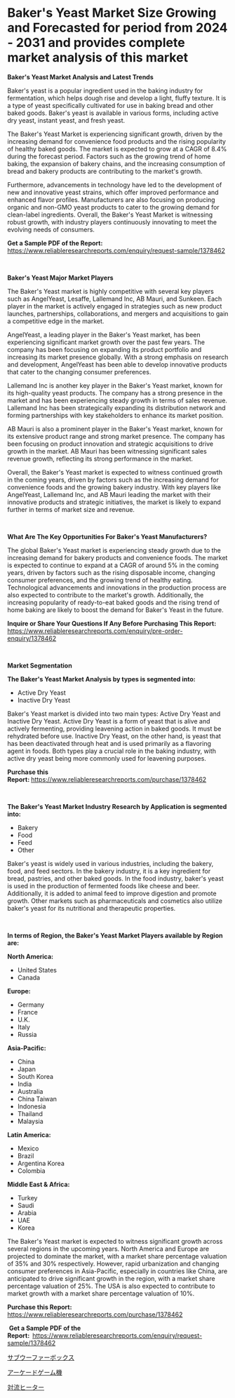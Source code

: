<p><h1>Baker's Yeast Market Size Growing and Forecasted for period from 2024 - 2031 and provides complete market analysis of this market</h1></p><p><strong>Baker's Yeast Market Analysis and Latest Trends</strong></p>
<p><p>Baker's yeast is a popular ingredient used in the baking industry for fermentation, which helps dough rise and develop a light, fluffy texture. It is a type of yeast specifically cultivated for use in baking bread and other baked goods. Baker's yeast is available in various forms, including active dry yeast, instant yeast, and fresh yeast.</p><p>The Baker's Yeast Market is experiencing significant growth, driven by the increasing demand for convenience food products and the rising popularity of healthy baked goods. The market is expected to grow at a CAGR of 8.4% during the forecast period. Factors such as the growing trend of home baking, the expansion of bakery chains, and the increasing consumption of bread and bakery products are contributing to the market's growth.</p><p>Furthermore, advancements in technology have led to the development of new and innovative yeast strains, which offer improved performance and enhanced flavor profiles. Manufacturers are also focusing on producing organic and non-GMO yeast products to cater to the growing demand for clean-label ingredients. Overall, the Baker's Yeast Market is witnessing robust growth, with industry players continuously innovating to meet the evolving needs of consumers.</p></p>
<p><strong>Get a Sample PDF of the Report:&nbsp;</strong> <a href="https://www.reliableresearchreports.com/enquiry/request-sample/1378462">https://www.reliableresearchreports.com/enquiry/request-sample/1378462</a></p>
<p>&nbsp;</p>
<p><strong>Baker's Yeast Major Market Players</strong></p>
<p><p>The Baker's Yeast market is highly competitive with several key players such as AngelYeast, Lesaffe, Lallemand Inc, AB Mauri, and Sunkeen. Each player in the market is actively engaged in strategies such as new product launches, partnerships, collaborations, and mergers and acquisitions to gain a competitive edge in the market.</p><p>AngelYeast, a leading player in the Baker's Yeast market, has been experiencing significant market growth over the past few years. The company has been focusing on expanding its product portfolio and increasing its market presence globally. With a strong emphasis on research and development, AngelYeast has been able to develop innovative products that cater to the changing consumer preferences.</p><p>Lallemand Inc is another key player in the Baker's Yeast market, known for its high-quality yeast products. The company has a strong presence in the market and has been experiencing steady growth in terms of sales revenue. Lallemand Inc has been strategically expanding its distribution network and forming partnerships with key stakeholders to enhance its market position.</p><p>AB Mauri is also a prominent player in the Baker's Yeast market, known for its extensive product range and strong market presence. The company has been focusing on product innovation and strategic acquisitions to drive growth in the market. AB Mauri has been witnessing significant sales revenue growth, reflecting its strong performance in the market.</p><p>Overall, the Baker's Yeast market is expected to witness continued growth in the coming years, driven by factors such as the increasing demand for convenience foods and the growing bakery industry. With key players like AngelYeast, Lallemand Inc, and AB Mauri leading the market with their innovative products and strategic initiatives, the market is likely to expand further in terms of market size and revenue.</p></p>
<p>&nbsp;</p>
<p><strong>What Are The Key Opportunities For Baker's Yeast Manufacturers?</strong></p>
<p><p>The global Baker's Yeast market is experiencing steady growth due to the increasing demand for bakery products and convenience foods. The market is expected to continue to expand at a CAGR of around 5% in the coming years, driven by factors such as the rising disposable income, changing consumer preferences, and the growing trend of healthy eating. Technological advancements and innovations in the production process are also expected to contribute to the market's growth. Additionally, the increasing popularity of ready-to-eat baked goods and the rising trend of home baking are likely to boost the demand for Baker's Yeast in the future.</p></p>
<p><strong>Inquire or Share Your Questions If Any Before Purchasing This Report:</strong> <a href="https://www.reliableresearchreports.com/enquiry/pre-order-enquiry/1378462">https://www.reliableresearchreports.com/enquiry/pre-order-enquiry/1378462</a></p>
<p>&nbsp;</p>
<p><strong>Market Segmentation</strong></p>
<p><strong>The Baker's Yeast Market Analysis by types is segmented into:</strong></p>
<p><ul><li>Active Dry Yeast</li><li>Inactive Dry Yeast</li></ul></p>
<p><p>Baker's Yeast market is divided into two main types: Active Dry Yeast and Inactive Dry Yeast. Active Dry Yeast is a form of yeast that is alive and actively fermenting, providing leavening action in baked goods. It must be rehydrated before use. Inactive Dry Yeast, on the other hand, is yeast that has been deactivated through heat and is used primarily as a flavoring agent in foods. Both types play a crucial role in the baking industry, with active dry yeast being more commonly used for leavening purposes.</p></p>
<p><strong>Purchase this Report:&nbsp;</strong><a href="https://www.reliableresearchreports.com/purchase/1378462">https://www.reliableresearchreports.com/purchase/1378462</a></p>
<p>&nbsp;</p>
<p><strong>The Baker's Yeast Market Industry Research by Application is segmented into:</strong></p>
<p><ul><li>Bakery</li><li>Food</li><li>Feed</li><li>Other</li></ul></p>
<p><p>Baker's yeast is widely used in various industries, including the bakery, food, and feed sectors. In the bakery industry, it is a key ingredient for bread, pastries, and other baked goods. In the food industry, baker's yeast is used in the production of fermented foods like cheese and beer. Additionally, it is added to animal feed to improve digestion and promote growth. Other markets such as pharmaceuticals and cosmetics also utilize baker's yeast for its nutritional and therapeutic properties.</p></p>
<p>&nbsp;</p>
<p><strong>In terms of Region, the Baker's Yeast Market Players available by Region are:</strong></p>
<p>
    <p> <strong> North America: </strong>
        <ul>
            <li>United States</li>
            <li>Canada</li>
        </ul>
        </p> 
    <p> <strong> Europe: </strong>
        <ul>
            <li>Germany</li>
            <li>France</li>
            <li>U.K.</li>
            <li>Italy</li>
            <li>Russia</li>
        </ul>
        </p> 
    <p> <strong> Asia-Pacific: </strong>
        <ul>
            <li>China</li>
            <li>Japan</li>
            <li>South Korea</li>
            <li>India</li>
            <li>Australia</li>
            <li>China Taiwan</li>
            <li>Indonesia</li>
            <li>Thailand</li>
            <li>Malaysia</li>
        </ul>
        </p> 
    <p> <strong> Latin America: </strong>
        <ul>
            <li>Mexico</li>
            <li>Brazil</li>
            <li>Argentina Korea</li>
            <li>Colombia</li>
        </ul>
        </p> 
    <p> <strong> Middle East & Africa: </strong>
        <ul>
            <li>Turkey</li>
            <li>Saudi</li>
            <li>Arabia</li>
            <li>UAE</li>
            <li>Korea</li>
        </ul>
    </p>
    </p>
<p><p>The Baker's Yeast market is expected to witness significant growth across several regions in the upcoming years. North America and Europe are projected to dominate the market, with a market share percentage valuation of 35% and 30% respectively. However, rapid urbanization and changing consumer preferences in Asia-Pacific, especially in countries like China, are anticipated to drive significant growth in the region, with a market share percentage valuation of 25%. The USA is also expected to contribute to market growth with a market share percentage valuation of 10%.</p></p>
<p><strong>Purchase this Report: </strong><a href="https://www.reliableresearchreports.com/purchase/1378462">https://www.reliableresearchreports.com/purchase/1378462</a></p>
<p>&nbsp;<strong>Get a Sample PDF of the Report:&nbsp;&nbsp;</strong><a href="https://www.reliableresearchreports.com/enquiry/request-sample/1378462">https://www.reliableresearchreports.com/enquiry/request-sample/1378462</a></p>
<p><strong></strong></p>
<p><p><a href="https://medium.com/@russellrodriguez2727/%E3%82%B5%E3%83%96%E3%82%A6%E3%83%BC%E3%83%95%E3%82%A1%E3%83%BC%E3%83%9C%E3%83%83%E3%82%AF%E3%82%B9%E3%81%AE%E5%B8%82%E5%A0%B4%E8%A6%8F%E6%A8%A1-%E5%B8%82%E5%A0%B4%E5%B1%95%E6%9C%9B%E3%81%A8%E5%B8%82%E5%A0%B4%E4%BA%88%E6%B8%AC-2024%E5%B9%B4%E3%81%8B%E3%82%892031%E5%B9%B4-ca1abc579572">サブウーファーボックス</a></p><p><a href="https://github.com/lily-u-genius/Market-Research-Report-List-1/blob/main/195824417542.md">アーケードゲーム機</a></p><p><a href="https://medium.com/@dixiegrimes2023/%E5%AF%BE%E6%B5%81%E3%83%92%E3%83%BC%E3%82%BF%E3%83%BC%E5%B8%82%E5%A0%B4%E3%81%AE%E8%A6%8F%E6%A8%A1%E3%81%AF-%E4%B8%96%E7%95%8C%E7%94%A3%E6%A5%AD%E3%81%AB%E3%81%8A%E3%81%91%E3%82%8B%E6%9C%80%E9%81%A9%E3%81%AA%E3%83%9E%E3%83%BC%E3%82%B1%E3%83%86%E3%82%A3%E3%83%B3%E3%82%B0%E3%83%81%E3%83%A3%E3%83%8D%E3%83%AB%E3%82%92%E7%A4%BA%E3%81%97%E3%81%A6%E3%81%84%E3%81%BE%E3%81%99-08cd68d37b2f">対流ヒーター</a></p></p>